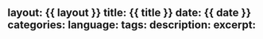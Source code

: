 layout: {{ layout }}
title: {{ title }}
date: {{ date }}
categories:
language:
tags:
description:
excerpt:
---

<!-- toc -->


